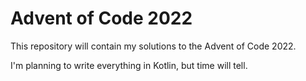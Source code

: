 # Advent of Code 2022

This repository will contain my solutions to the Advent of Code 2022.

I'm planning to write everything in Kotlin, but time will tell.
